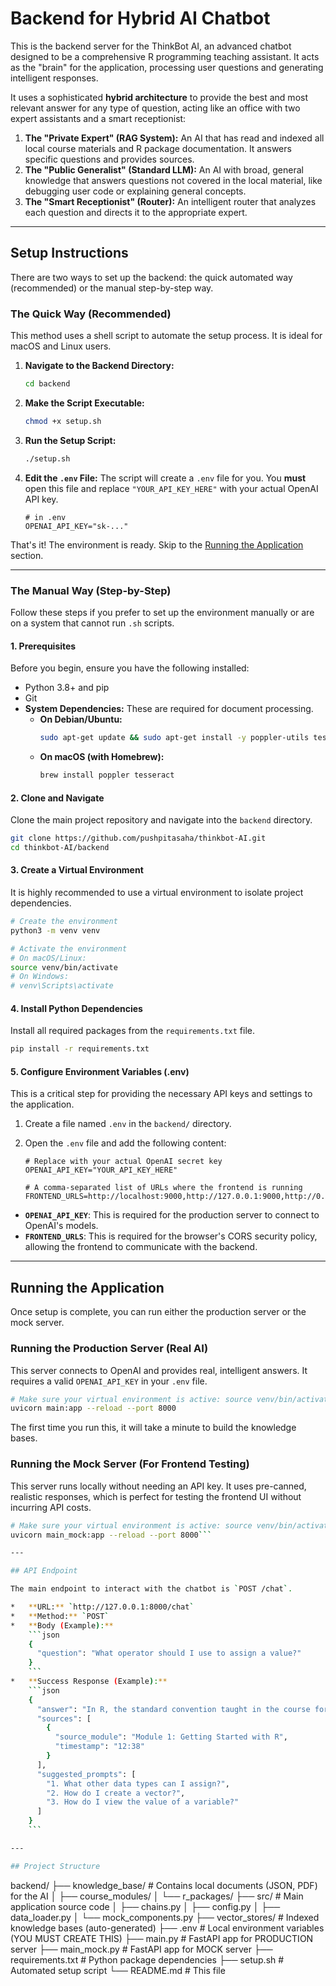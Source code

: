# Backend for Hybrid AI Chatbot

This is the backend server for the ThinkBot AI, an advanced chatbot designed to be a comprehensive R programming teaching assistant. It acts as the "brain" for the application, processing user questions and generating intelligent responses.

It uses a sophisticated **hybrid architecture** to provide the best and most relevant answer for any type of question, acting like an office with two expert assistants and a smart receptionist:

1.  **The "Private Expert" (RAG System):** An AI that has read and indexed all local course materials and R package documentation. It answers specific questions and provides sources.
2.  **The "Public Generalist" (Standard LLM):** An AI with broad, general knowledge that answers questions not covered in the local material, like debugging user code or explaining general concepts.
3.  **The "Smart Receptionist" (Router):** An intelligent router that analyzes each question and directs it to the appropriate expert.

---

## Setup Instructions

There are two ways to set up the backend: the quick automated way (recommended) or the manual step-by-step way.

### The Quick Way (Recommended)

This method uses a shell script to automate the setup process. It is ideal for macOS and Linux users.

1.  **Navigate to the Backend Directory:**
    ```bash
    cd backend
    ```

2.  **Make the Script Executable:**
    ```bash
    chmod +x setup.sh
    ```

3.  **Run the Setup Script:**
    ```bash
    ./setup.sh
    ```

4.  **Edit the `.env` File:** The script will create a `.env` file for you. You **must** open this file and replace `"YOUR_API_KEY_HERE"` with your actual OpenAI API key.

    ```
    # in .env
    OPENAI_API_KEY="sk-..."
    ```

That's it! The environment is ready. Skip to the [Running the Application](#running-the-application) section.

---

### The Manual Way (Step-by-Step)

Follow these steps if you prefer to set up the environment manually or are on a system that cannot run `.sh` scripts.

#### 1. Prerequisites
Before you begin, ensure you have the following installed:
*   Python 3.8+ and pip
*   Git
*   **System Dependencies:** These are required for document processing.
    *   **On Debian/Ubuntu:**
        ```bash
        sudo apt-get update && sudo apt-get install -y poppler-utils tesseract-ocr
        ```
    *   **On macOS (with Homebrew):**
        ```bash
        brew install poppler tesseract
        ```

#### 2. Clone and Navigate
Clone the main project repository and navigate into the `backend` directory.
```bash
git clone https://github.com/pushpitasaha/thinkbot-AI.git
cd thinkbot-AI/backend
```

#### 3. Create a Virtual Environment
It is highly recommended to use a virtual environment to isolate project dependencies.
```bash
# Create the environment
python3 -m venv venv

# Activate the environment
# On macOS/Linux:
source venv/bin/activate
# On Windows:
# venv\Scripts\activate
```

#### 4. Install Python Dependencies
Install all required packages from the `requirements.txt` file.
```bash
pip install -r requirements.txt
```

#### 5. Configure Environment Variables (.env)
This is a critical step for providing the necessary API keys and settings to the application.

1.  Create a file named `.env` in the `backend/` directory.
2.  Open the `.env` file and add the following content:

    ```env
    # Replace with your actual OpenAI secret key
    OPENAI_API_KEY="YOUR_API_KEY_HERE"

    # A comma-separated list of URLs where the frontend is running
    FRONTEND_URLS=http://localhost:9000,http://127.0.0.1:9000,http://0.0.0.0:9000
    ```
*   **`OPENAI_API_KEY`**: This is required for the production server to connect to OpenAI's models.
*   **`FRONTEND_URLS`**: This is required for the browser's CORS security policy, allowing the frontend to communicate with the backend.

---

## Running the Application

Once setup is complete, you can run either the production server or the mock server.

### Running the Production Server (Real AI)
This server connects to OpenAI and provides real, intelligent answers. It requires a valid `OPENAI_API_KEY` in your `.env` file.

```bash
# Make sure your virtual environment is active: source venv/bin/activate
uvicorn main:app --reload --port 8000
```
The first time you run this, it will take a minute to build the knowledge bases.

### Running the Mock Server (For Frontend Testing)
This server runs locally without needing an API key. It uses pre-canned, realistic responses, which is perfect for testing the frontend UI without incurring API costs.

```bash
# Make sure your virtual environment is active: source venv/bin/activate
uvicorn main_mock:app --reload --port 8000```

---

## API Endpoint

The main endpoint to interact with the chatbot is `POST /chat`.

*   **URL:** `http://127.0.0.1:8000/chat`
*   **Method:** `POST`
*   **Body (Example):**
    ```json
    {
      "question": "What operator should I use to assign a value?"
    }
    ```
*   **Success Response (Example):**
    ```json
    {
      "answer": "In R, the standard convention taught in the course for assigning a value to a variable is to use the arrow operator...",
      "sources": [
        {
          "source_module": "Module 1: Getting Started with R",
          "timestamp": "12:38"
        }
      ],
      "suggested_prompts": [
        "1. What other data types can I assign?",
        "2. How do I create a vector?",
        "3. How do I view the value of a variable?"
      ]
    }
    ```

---

## Project Structure

```
backend/
├── knowledge_base/         # Contains local documents (JSON, PDF) for the AI
│   ├── course_modules/
│   └── r_packages/
├── src/                    # Main application source code
│   ├── chains.py
│   ├── config.py
│   ├── data_loader.py
│   └── mock_components.py
├── vector_stores/          # Indexed knowledge bases (auto-generated)
├── .env                    # Local environment variables (YOU MUST CREATE THIS)
├── main.py                 # FastAPI app for PRODUCTION server
├── main_mock.py            # FastAPI app for MOCK server
├── requirements.txt        # Python package dependencies
├── setup.sh                # Automated setup script
└── README.md               # This file
```